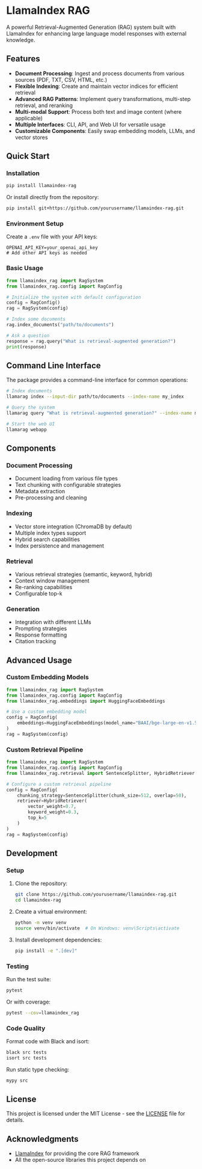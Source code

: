 # LlamaIndex RAG

A powerful Retrieval-Augmented Generation (RAG) system built with LlamaIndex for enhancing large language model responses with external knowledge.

## Features

- **Document Processing**: Ingest and process documents from various sources (PDF, TXT, CSV, HTML, etc.)
- **Flexible Indexing**: Create and maintain vector indices for efficient retrieval
- **Advanced RAG Patterns**: Implement query transformations, multi-step retrieval, and reranking
- **Multi-modal Support**: Process both text and image content (where applicable)
- **Multiple Interfaces**: CLI, API, and Web UI for versatile usage
- **Customizable Components**: Easily swap embedding models, LLMs, and vector stores

## Quick Start

### Installation

```bash
pip install llamaindex-rag
```

Or install directly from the repository:

```bash
pip install git+https://github.com/yourusername/llamaindex-rag.git
```

### Environment Setup

Create a `.env` file with your API keys:

```
OPENAI_API_KEY=your_openai_api_key
# Add other API keys as needed
```

### Basic Usage

```python
from llamaindex_rag import RagSystem
from llamaindex_rag.config import RagConfig

# Initialize the system with default configuration
config = RagConfig()
rag = RagSystem(config)

# Index some documents
rag.index_documents("path/to/documents")

# Ask a question
response = rag.query("What is retrieval-augmented generation?")
print(response)
```

## Command Line Interface

The package provides a command-line interface for common operations:

```bash
# Index documents
llamarag index --input-dir path/to/documents --index-name my_index

# Query the system
llamarag query "What is retrieval-augmented generation?" --index-name my_index

# Start the web UI
llamarag webapp
```

## Components

### Document Processing

- Document loading from various file types
- Text chunking with configurable strategies
- Metadata extraction
- Pre-processing and cleaning

### Indexing

- Vector store integration (ChromaDB by default)
- Multiple index types support
- Hybrid search capabilities
- Index persistence and management

### Retrieval

- Various retrieval strategies (semantic, keyword, hybrid)
- Context window management
- Re-ranking capabilities
- Configurable top-k

### Generation

- Integration with different LLMs
- Prompting strategies
- Response formatting
- Citation tracking

## Advanced Usage

### Custom Embedding Models

```python
from llamaindex_rag import RagSystem
from llamaindex_rag.config import RagConfig
from llamaindex_rag.embeddings import HuggingFaceEmbeddings

# Use a custom embedding model
config = RagConfig(
    embeddings=HuggingFaceEmbeddings(model_name="BAAI/bge-large-en-v1.5")
)
rag = RagSystem(config)
```

### Custom Retrieval Pipeline

```python
from llamaindex_rag import RagSystem
from llamaindex_rag.config import RagConfig
from llamaindex_rag.retrieval import SentenceSplitter, HybridRetriever

# Configure a custom retrieval pipeline
config = RagConfig(
    chunking_strategy=SentenceSplitter(chunk_size=512, overlap=50),
    retriever=HybridRetriever(
        vector_weight=0.7, 
        keyword_weight=0.3,
        top_k=5
    )
)
rag = RagSystem(config)
```

## Development

### Setup

1. Clone the repository:
   ```bash
   git clone https://github.com/yourusername/llamaindex-rag.git
   cd llamaindex-rag
   ```

2. Create a virtual environment:
   ```bash
   python -m venv venv
   source venv/bin/activate  # On Windows: venv\Scripts\activate
   ```

3. Install development dependencies:
   ```bash
   pip install -e ".[dev]"
   ```

### Testing

Run the test suite:

```bash
pytest
```

Or with coverage:

```bash
pytest --cov=llamaindex_rag
```

### Code Quality

Format code with Black and isort:

```bash
black src tests
isort src tests
```

Run static type checking:

```bash
mypy src
```

## License

This project is licensed under the MIT License - see the [LICENSE](LICENSE) file for details.

## Acknowledgments

- [LlamaIndex](https://www.llamaindex.ai/) for providing the core RAG framework
- All the open-source libraries this project depends on 